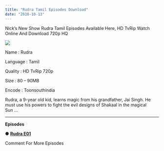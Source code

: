 ```yaml
---
title: "Rudra Tamil Episodes Download"
date: "2018-10-13"
---
```


Nick’s New Show Rudra Tamil Episodes Available Here, HD TvRip Watch Online And Download 720p HQ

[![](https://2.bp.blogspot.com/-0HH1W2ITBQM/W8HkY_YqKwI/AAAAAAAAAyo/rgAfRHUeBjcwwpuOrG7c8OxrmGArDajhQCLcBGAs/s400/Rudra{9560a35704a61d56b1c5bb169ad4626925aff5012047a8ffb6d720526964f1e1}2BPoster{9560a35704a61d56b1c5bb169ad4626925aff5012047a8ffb6d720526964f1e1}2BTSI.jpg)](https://2.bp.blogspot.com/-0HH1W2ITBQM/W8HkY_YqKwI/AAAAAAAAAyo/rgAfRHUeBjcwwpuOrG7c8OxrmGArDajhQCLcBGAs/s1600/Rudra{9560a35704a61d56b1c5bb169ad4626925aff5012047a8ffb6d720526964f1e1}2BPoster{9560a35704a61d56b1c5bb169ad4626925aff5012047a8ffb6d720526964f1e1}2BTSI.jpg)

Name : Rudra

Language : Tamil

Quality : HD TvRip 720p

Size : 80 – 90MB

Encode : Toonsouthindia

Rudra, a 9-year old kid, learns magic from his grandfather, Jai Singh. He must use his powers to fight the evil designs of Shakaal in the magical Sun …

* * *

**Episodes**  

● **[Rudra E01](https://cll.press/GUyd)**

Comment For More Episodes
